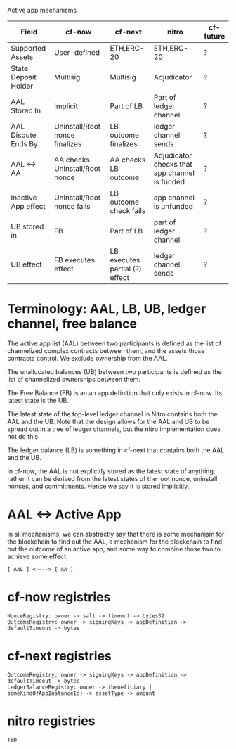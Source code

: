 Active app mechanisms

|        Field         |             cf-now             |            cf-next             |                     nitro                     | cf-future |
| -------------------- | ------------------------------ | ------------------------------ | --------------------------------------------- | --------- |
| Supported Assets     | User-defined                   | ETH,ERC-20                     | ETH,ERC-20                                    | ?         |
| State Deposit Holder | Multisig                       | Multisig                       | Adjudicator                                   | ?         |
| AAL Stored In        | Implicit                       | Part of LB                     | Part of ledger channel                        | ?         |
| AAL Dispute Ends By  | Uninstall/Root nonce finalizes | LB outcome finalizes           | ledger channel sends                          | ?         |
| AAL <-> AA           | AA checks Uninstall/Root nonce | AA checks LB outcome           | Adjudicator checks that app channel is funded | ?         |
| Inactive App effect  | Uninstall/Root nonce fails     | LB outcome check fails         | app channel is unfunded                       | ?         |
| UB stored in         | FB                             | Part of LB                     | part of ledger channel                        | ?         |
| UB effect            | FB executes effect             | LB executes partial (?) effect | ledger channel sends                          | ?         |

# Terminology: AAL, LB, UB, ledger channel, free balance

The active app list (AAL) between two participants is defined as the list of channelized complex contracts between them, and the assets those contracts control. We exclude ownership from the AAL.

The unallocated balances (UB) between two participants is defined as the list of channelized ownerships between them.

The Free Balance (FB) is an an app definition that only exists in cf-now. Its latest state is the UB.

The latest state of the top-level ledger channel in Nitro contains both the AAL and the UB. Note that the design allows for the AAL and UB to be spread out in a tree of ledger channels, but the nitro implementation does not do this.

The ledger balance (LB) is something in cf-next that contains both the AAL and the UB.

In cf-now, the AAL is not explicitly stored as the latest state of anything, rather it can be derived from the latest states of the root nonce, uninstall nonces, and commitments. Hence we say it is stored implicitly.

# AAL <-> Active App

In all mechanisms, we can abstractly say that there is some mechanism for the blockchain to find out the AAL, a mechanism for the blockchain to find out the outcome of an active app, and some way to combine those two to achieve some effect.

```
[ AAL ] <----> [ AA ]
```

# cf-now registries

```
NonceRegistry: owner -> salt -> timeout -> bytes32
OutcomeRegistry: owner -> signingKeys -> appDefinition -> defaultTimeout -> bytes
```

# cf-next registries

```
OutcomeRegistry: owner -> signingKeys -> appDefinition -> defaultTimeout -> bytes
LedgerBalanceRegistry: owner -> (beneficiary | someKindOfAppInstanceId) -> assetType -> amount
```

# nitro registries

```
TBD
```
